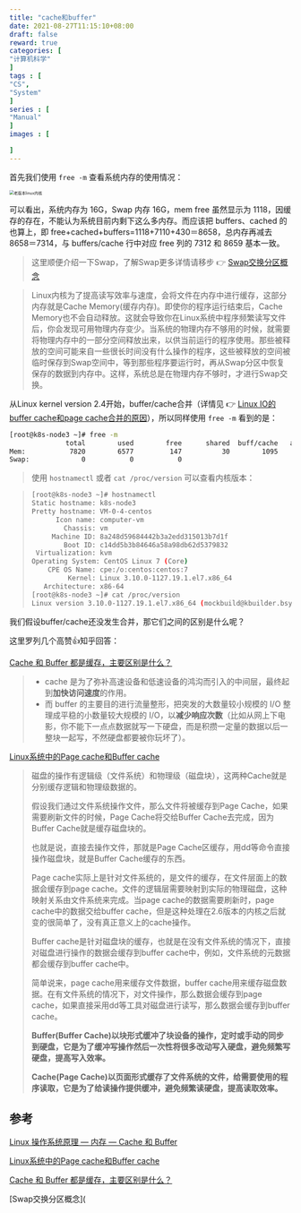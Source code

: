 ```yaml
---
title: "cache和buffer"
date: 2021-08-27T11:15:10+08:00
draft: false
reward: true
categories: [
"计算机科学"
]
tags : [
"CS",
"System"
]
series : [
"Manual"
]
images : [

]
---
```


[comment]: <> "# cache和buffer"

首先我们使用 `free -m` 查看系统内存的使用情况：

<img src="https://picgo.6and.ltd/img/20200502221926518.png" alt="老版本linux内核" style="zoom:50%;" />

可以看出，系统内存为 16G，Swap 内存 16G，mem free 虽然显示为 1118，因缓存的存在，不能认为系统目前内剩下这么多内存。而应该把 buffers、cached 的也算上，即 free+cached+buffers=1118+7110+430＝8658，总内存再减去 8658＝7314，与 buffers/cache 行中对应 free 列的 7312 和 8659 基本一致。

> 这里顺便介绍一下Swap，了解Swap更多详情请移步 👉 [Swap交换分区概念](https://www.cnblogs.com/kerrycode/p/5246383.html)

> Linux内核为了提高读写效率与速度，会将文件在内存中进行缓存，这部分内存就是Cache Memory(缓存内存)。即使你的程序运行结束后，Cache Memory也不会自动释放。这就会导致你在Linux系统中程序频繁读写文件后，你会发现可用物理内存变少。当系统的物理内存不够用的时候，就需要将物理内存中的一部分空间释放出来，以供当前运行的程序使用。那些被释放的空间可能来自一些很长时间没有什么操作的程序，这些被释放的空间被临时保存到Swap空间中，等到那些程序要运行时，再从Swap分区中恢复保存的数据到内存中。这样，系统总是在物理内存不够时，才进行Swap交换。

从Linux kernel version 2.4开始，buffer/cache合并（详情见 👉 [Linux IO的buffer cache和page cache合并的原因](https://blog.csdn.net/jasonchen_gbd/article/details/80151328)），所以同样使用 `free -m` 看到的是：

```sh
[root@k8s-node3 ~]# free -m
              total        used        free      shared  buff/cache   available
Mem:           7820        6577         147          30        1095         907
Swap:             0           0           0
```

> 使用 `hostnamectl` 或者 `cat /proc/version` 可以查看内核版本：

> ```sh
> [root@k8s-node3 ~]# hostnamectl
> Static hostname: k8s-node3
> Pretty hostname: VM-0-4-centos
>       Icon name: computer-vm
>         Chassis: vm
>      Machine ID: 8a248d59684442b3a2edd315013b7d1f
>         Boot ID: c14dd5b3b84646a58a98db62d5379832
>  Virtualization: kvm
> Operating System: CentOS Linux 7 (Core)
>     CPE OS Name: cpe:/o:centos:centos:7
>          Kernel: Linux 3.10.0-1127.19.1.el7.x86_64
>    Architecture: x86-64
> [root@k8s-node3 ~]# cat /proc/version
> Linux version 3.10.0-1127.19.1.el7.x86_64 (mockbuild@kbuilder.bsys.centos.org) (gcc version 4.8.5 20150623 (Red Hat 4.8.5-39) (GCC) ) #1 SMP Tue Aug 25 17:23:54 UTC 2020
> ```

我们假设buffer/cache还没发生合并，那它们之间的区别是什么呢？

这里罗列几个高赞👍知乎回答：

[Cache 和 Buffer 都是缓存，主要区别是什么？](https://www.zhihu.com/question/26190832)

> - cache 是为了弥补高速设备和低速设备的鸿沟而引入的中间层，最终起到**加快访问速度**的作用。
> - 而 buffer 的主要目的进行流量整形，把突发的大数量较小规模的 I/O 整理成平稳的小数量较大规模的 I/O，以**减少响应次数**（比如从网上下电影，你不能下一点点数据就写一下硬盘，而是积攒一定量的数据以后一整块一起写，不然硬盘都要被你玩坏了）。

[Linux系统中的Page cache和Buffer cache](https://zhuanlan.zhihu.com/p/35277219)

> 磁盘的操作有逻辑级（文件系统）和物理级（磁盘块），这两种Cache就是分别缓存逻辑和物理级数据的。
>
> 假设我们通过文件系统操作文件，那么文件将被缓存到Page Cache，如果需要刷新文件的时候，Page Cache将交给Buffer Cache去完成，因为Buffer Cache就是缓存磁盘块的。
>
> 也就是说，直接去操作文件，那就是Page Cache区缓存，用dd等命令直接操作磁盘块，就是Buffer Cache缓存的东西。
>
> Page cache实际上是针对文件系统的，是文件的缓存，在文件层面上的数据会缓存到page cache。文件的逻辑层需要映射到实际的物理磁盘，这种映射关系由文件系统来完成。当page cache的数据需要刷新时，page cache中的数据交给buffer cache，但是这种处理在2.6版本的内核之后就变的很简单了，没有真正意义上的cache操作。
>
> Buffer cache是针对磁盘块的缓存，也就是在没有文件系统的情况下，直接对磁盘进行操作的数据会缓存到buffer cache中，例如，文件系统的元数据都会缓存到buffer cache中。
>
> 简单说来，page cache用来缓存文件数据，buffer cache用来缓存磁盘数据。在有文件系统的情况下，对文件操作，那么数据会缓存到page cache，如果直接采用dd等工具对磁盘进行读写，那么数据会缓存到buffer cache。
>
> **Buffer(Buffer Cache)以块形式缓冲了块设备的操作，定时或手动的同步到硬盘，它是为了缓冲写操作然后一次性将很多改动写入硬盘，避免频繁写硬盘，提高写入效率。**
>
> **Cache(Page Cache)以页面形式缓存了文件系统的文件，给需要使用的程序读取，它是为了给读操作提供缓冲，避免频繁读硬盘，提高读取效率。**



## 参考

[Linux 操作系统原理 — 内存 — Cache 和 Buffer](https://blog.csdn.net/Jmilk/article/details/105896326)

[Linux系统中的Page cache和Buffer cache](https://zhuanlan.zhihu.com/p/35277219)

[Cache 和 Buffer 都是缓存，主要区别是什么？](https://www.zhihu.com/question/26190832)

[Swap交换分区概念](
